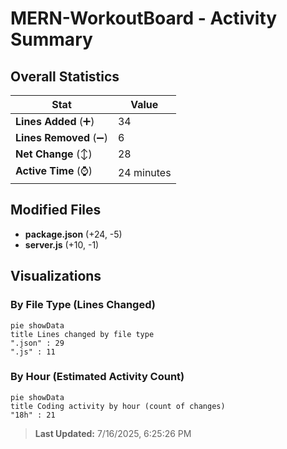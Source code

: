 # MERN-WorkoutBoard - Activity Summary 

## Overall Statistics

| Stat                   | Value                                                             |
| ---------------------- | ----------------------------------------------------------------- |
| **Lines Added** (➕)   | 34                                          |
| **Lines Removed** (➖) | 6                                        |
| **Net Change** (↕)    | 28                |
| **Active Time** (⌚)   | 24 minutes |


## Modified Files
- **package.json** (+24, -5)
- **server.js** (+10, -1)

## Visualizations

### By File Type (Lines Changed)

```mermaid
pie showData
title Lines changed by file type
".json" : 29
".js" : 11
```

### By Hour (Estimated Activity Count)

```mermaid
pie showData
title Coding activity by hour (count of changes)
"18h" : 21
```


> **Last Updated:** 7/16/2025, 6:25:26 PM